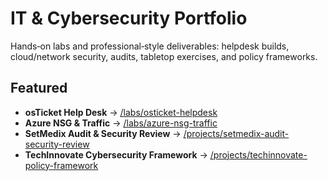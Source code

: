 # IT & Cybersecurity Portfolio

Hands‑on labs and professional‑style deliverables: helpdesk builds, cloud/network security, audits, tabletop exercises, and policy frameworks.

## Featured
- **osTicket Help Desk** → [/labs/osticket-helpdesk](labs/osticket-helpdesk/README.md)
- **Azure NSG & Traffic** → [/labs/azure-nsg-traffic](labs/azure-nsg-traffic/README.md)
- **SetMedix Audit & Security Review** → [/projects/setmedix-audit-security-review](projects/setmedix-audit-security-review/README.md)
- **TechInnovate Cybersecurity Framework** → [/projects/techinnovate-policy-framework](projects/techinnovate-policy-framework/README.md)
